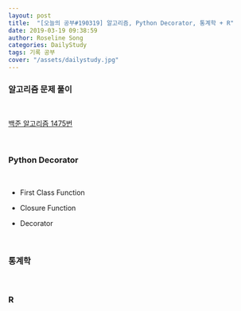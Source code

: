 ```yaml
---
layout: post
title:  "[오늘의 공부#190319] 알고리즘, Python Decorator, 통계학 + R"
date: 2019-03-19 09:38:59
author: Roseline Song
categories: DailyStudy
tags: 기록 공부
cover: "/assets/dailystudy.jpg"
---
```


### 알고리즘 문제 풀이

<br>

[백준 알고리즘 1475번](https://roseline124.github.io/algorithm/2019/03/19/Algorithm-190319.html)


<br>


### Python Decorator

<br>

- First Class Function

- Closure Function

- Decorator


<br>

### 통계학 

<br>

### R